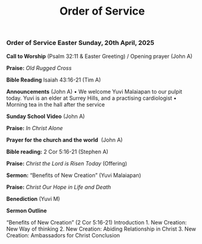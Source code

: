 ﻿---
layout: oos
title: Order of Service
---
### Order of Service Easter Sunday, 20th April, 2025 

**Call to Worship**   ‭(Psalm 32:11 & Easter Greeting) / Opening prayer (John A)

**Praise:** *Old Rugged Cross*

**Bible Reading**  Isaiah 43:16-21 (Tim A)

**Announcements** (John A)
    • We welcome Yuvi Malaiapan to our pulpit today. Yuvi is an elder at Surrey Hills, and a practising cardiologist
    • Morning tea in the hall after the service

**Sunday School Video** (John A)

**Praise:** *In Christ Alone*

**Prayer for the church and the world**  (John A)

**Bible reading:** 2 Cor 5:16-21 (Stephen A)

**Praise:** *Christ the Lord is Risen Today* (Offering)

**Sermon:**  “Benefits of New Creation” (Yuvi Malaiapan)

**Praise:** *Christ Our Hope in Life and Death*

**Benediction**  (Yuvi M)


**Sermon Outline**

“Benefits of New Creation” (2 Cor 5:16-21)
Introduction
    1. New Creation: New Way of thinking
    2. New Creation: Abiding Relationship in Christ
    3. New Creation: Ambassadors for Christ
Conclusion

